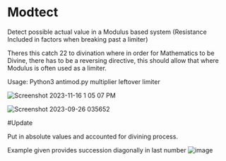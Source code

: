 # Modtect
Detect possible actual value in a Modulus based system (Resistance Included in factors when breaking past a limiter)

Theres this catch 22 to divination where in order for Mathematics to be Divine, there has to be a reversing directive, this should allow that where Modulus is often used as a limiter.

Usage: Python3 antimod.py multiplier leftover limiter

![Screenshot 2023-11-16 1 05 07 PM](https://github.com/777388/Modtect/assets/96343159/f021ea2f-a8d7-4022-8d56-794d76187feb)


![Screenshot 2023-09-26 035652](https://github.com/777388/Modtect/assets/96343159/de16025c-cc38-43a4-a41e-0d42d6d886b1)


#Update

Put in absolute values and accounted for divining process.

Example given provides succession diagonally in last number
![image](https://github.com/777388/Modtect/assets/96343159/1bc87810-051c-440f-967b-e8238a5e763c)
